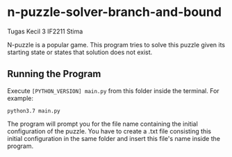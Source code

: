 # n-puzzle-solver-branch-and-bound
Tugas Kecil 3 IF2211 Stima

N-puzzle is a popular game. This program tries to solve this puzzle given its starting state or states that solution does not exist.

## Running the Program
Execute `[PYTHON_VERSION] main.py` from this folder inside the terminal. For example:

`python3.7 main.py`

The program will prompt you for the file name containing the initial configuration of the puzzle. You have to create a .txt file consisting this initial configuration in the same folder and insert this file's name inside the program.


